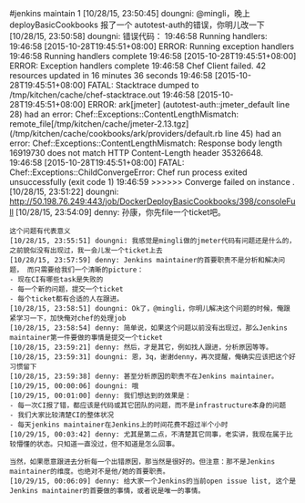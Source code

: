 
#jenkins maintain
1
    [10/28/15, 23:50:45] doungni: @mingli，晚上 deployBasicCookbooks 报了一个 autotest-auth的错误，你明儿改一下
    [10/28/15, 23:50:58] doungni: 错误代码：
    19:46:58        Running handlers:
    19:46:58        [2015-10-28T19:45:51+08:00] ERROR: Running exception handlers
    19:46:58        Running handlers complete
    19:46:58        [2015-10-28T19:45:51+08:00] ERROR: Exception handlers complete
    19:46:58        Chef Client failed. 42 resources updated in 16 minutes 36 seconds
    19:46:58        [2015-10-28T19:45:51+08:00] FATAL: Stacktrace dumped to /tmp/kitchen/cache/chef-stacktrace.out
    19:46:58        [2015-10-28T19:45:51+08:00] ERROR: ark[jmeter] (autotest-auth::jmeter_default line 28) had an error: Chef::Exceptions::ContentLengthMismatch: remote_file[/tmp/kitchen/cache/jmeter-2.13.tgz] (/tmp/kitchen/cache/cookbooks/ark/providers/default.rb line 45) had an error: Chef::Exceptions::ContentLengthMismatch: Response body length 16919730 does not match HTTP Content-Length header 35326648.
    19:46:58        [2015-10-28T19:45:51+08:00] FATAL: Chef::Exceptions::ChildConvergeError: Chef run process exited unsuccessfully (exit code 1)
    19:46:59 >>>>>> Converge failed on instance <default-ubuntu-1404>.
    [10/28/15, 23:51:22] doungni: http://50.198.76.249:443/job/DockerDeployBasicCookbooks/398/consoleFull
    [10/28/15, 23:54:09] denny: 孙康，你先file一个ticket吧。

    这个问题有代表意义
    [10/28/15, 23:55:51] doungni: 我感觉是mingli做的jmeter代码有问题还是什么的，之前貌似没有出现过，我一会儿发一个ticket上去
    [10/28/15, 23:57:59] denny: Jenkins maintainer的首要职责不是分析和解决问题， 而只需要给我们一个清晰的picture：
    - 现在CI有哪些task是失败的
    - 每一个新的问题，提交一个ticket
    - 每个ticket都有合适的人在跟进。
    [10/28/15, 23:58:51] doungni: Ok了，@mingli，你明儿解决这个问题的时候，俺跟紧学习一下，加快俺对chef的处理job
    [10/28/15, 23:58:54] denny: 简单说，如果这个问题以前没有出现过，那么Jenkins maintainer第一件要做的事情是提交一个ticket
    [10/28/15, 23:59:21] denny: 然后，才是其它，例如找人跟进，分析原因等等。
    [10/28/15, 23:59:31] doungni: 恩，3q，谢谢denny，再次提醒，俺确实应该把这个好习惯留下
    [10/28/15, 23:59:38] denny: 甚至分析原因的职责不在Jenkins maintainer。
    [10/29/15, 00:00:06] doungni: 哦
    [10/29/15, 00:01:00] denny: 我们想达到的效果是：
    - 每一次CI报了错，都应该是代码或其它团队的问题，而不是infrastructure本身的问题
    - 我们大家比较清楚CI的整体状况
    - 每天jenkins maintainer在Jenkins上的时间花费不超过半个小时
    [10/29/15, 00:03:42] denny: 尤其是第二点，不清楚其它同事，老实讲，我现在属于比较懵懂的状态。只知道一直没过，但不知道是怎么回事。

    当然，如果愿意跟进去分析每一个出错原因，那当然是很好的。但注意：那不是Jenkins maintainer的维度。也绝对不是他/她的首要职责。
    [10/29/15, 00:06:09] denny: 给大家一个Jenkins的当前open issue list, 这个是Jenkins maintainer的首要做的事情，或者说是唯一的事情。
